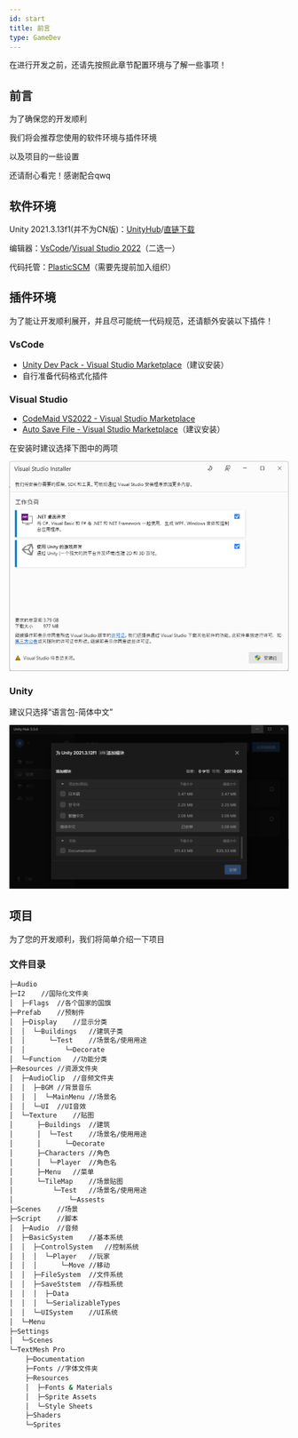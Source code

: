 ```yaml
---
id: start
title: 前言
type: GameDev
---
```

在进行开发之前，还请先按照此章节配置环境与了解一些事项！

## 前言

为了确保您的开发顺利

我们将会推荐您使用的软件环境与插件环境

以及项目的一些设置

还请耐心看完！感谢配合qwq

## 软件环境

Unity 2021.3.13f1(并不为CN版)：[UnityHub](unityhub://2021.3.12f1/8af3c3e441b1 "将跳转到UnityHub下载")/[直链下载](https://download.unity3d.com/download_unity/8af3c3e441b1/Windows64EditorInstaller/UnitySetup64-2021.3.12f1.exe)

编辑器：[VsCode](https://code.visualstudio.com/)/[Visual Studio 2022](https://visualstudio.microsoft.com/zh-hans/)（二选一）

代码托管：[PlasticSCM](https://unity.cn/plasticscm)（需要先提前加入组织）

## 插件环境

为了能让开发顺利展开，并且尽可能统一代码规范，还请额外安装以下插件！

### VsCode

* [Unity Dev Pack - Visual Studio Marketplace](https://marketplace.visualstudio.com/items?itemName=fabriciohod.unity-dev-pack)（建议安装）
* 自行准备代码格式化插件

### Visual Studio

* [CodeMaid VS2022 - Visual Studio Marketplace](https://marketplace.visualstudio.com/items?itemName=SteveCadwallader.CodeMaidVS2022)
* [Auto Save File - Visual Studio Marketplace](https://marketplace.visualstudio.com/items?itemName=HRai.AutoSaveFile)（建议安装）

在安装时建议选择下图中的两项

![Unity](./../images/GameDev/X3eymipDkngSjRq.png)

### Unity

建议只选择“语言包-简体中文”

![Unity](./../images/GameDev/%E5%B1%8F%E5%B9%95%E6%88%AA%E5%9B%BE%202022-11-22%20124715.png)


## 项目

为了您的开发顺利，我们将简单介绍一下项目

### 文件目录

```bash
├─Audio
├─I2	//国际化文件夹
│  ├─Flags	//各个国家的国旗
├─Prefab	//预制件
│  ├─Display	//显示分类
│  │  └─Buildings	//建筑子类
│  │      └─Test	//场景名/使用用途
│  │          └─Decorate
│  └─Function	//功能分类
├─Resources	//资源文件夹
│  ├─AudioClip	//音频文件夹
│  │  ├─BGM	//背景音乐
│  │  │  └─MainMenu	//场景名
│  │  └─UI	//UI音效
│  └─Texture	//贴图
│      ├─Buildings	//建筑
│      │  └─Test	//场景名/使用用途
│      │      └─Decorate
│      ├─Characters	//角色
│      │  └─Player	//角色名
│      ├─Menu	//菜单
│      └─TileMap	//场景贴图
│          └─Test	//场景名/使用用途
│              └─Assests
├─Scenes	//场景
├─Script	//脚本
│  ├─Audio	//音频
│  ├─BasicSystem	//基本系统
│  │  ├─ControlSystem	//控制系统
│  │  │  └─Player	//玩家
│  │  │      └─Move	//移动
│  │  ├─FileSystem	//文件系统
│  │  ├─SaveStstem	//存档系统
│  │  │  ├─Data
│  │  │  └─SerializableTypes
│  │  └─UISystem	//UI系统
│  └─Menu
├─Settings
│  └─Scenes
└─TextMesh Pro
    ├─Documentation
    ├─Fonts	//字体文件夹
    ├─Resources
    │  ├─Fonts & Materials
    │  ├─Sprite Assets
    │  └─Style Sheets
    ├─Shaders
    └─Sprites
```
